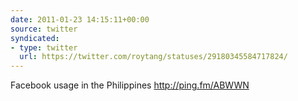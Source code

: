 ```yaml
---
date: 2011-01-23 14:15:11+00:00
source: twitter
syndicated:
- type: twitter
  url: https://twitter.com/roytang/statuses/29180345584717824/
---
```


Facebook usage in the Philippines http://ping.fm/ABWWN